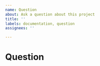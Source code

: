 ```yaml
---
name: Question
about: Ask a question about this project
title: ''
labels: documentation, question
assignees: ''

---
```


<!-- Make sure you read the documentation first -->

# Question
<!-- What is it that you want to know? -->

